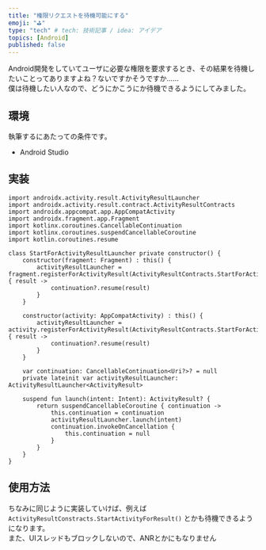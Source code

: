 ```yaml
---
title: "権限リクエストを待機可能にする"
emoji: "⛳"
type: "tech" # tech: 技術記事 / idea: アイデア
topics: [Android]
published: false
---
```


Android開発をしていてユーザに必要な権限を要求するとき、その結果を待機したいことってありますよね？ないですかそうですか......  
僕は待機したい人なので、どうにかこうにか待機できるようにしてみました。  

## 環境
執筆するにあたっての条件です。
- Android Studio 

## 実装
```RequestPermissionLauncher.kt:kotlin
import androidx.activity.result.ActivityResultLauncher
import androidx.activity.result.contract.ActivityResultContracts
import androidx.appcompat.app.AppCompatActivity
import androidx.fragment.app.Fragment
import kotlinx.coroutines.CancellableContinuation
import kotlinx.coroutines.suspendCancellableCoroutine
import kotlin.coroutines.resume

class StartForActivityResultLauncher private constructor() {
    constructor(fragment: Fragment) : this() {
        activityResultLauncher = fragment.registerForActivityResult(ActivityResultContracts.StartForActivityResult()) { result ->
            continuation?.resume(result)
        }
    }

    constructor(activity: AppCompatActivity) : this() {
        activityResultLauncher = activity.registerForActivityResult(ActivityResultContracts.StartForActivityResult()) { result ->
            continuation?.resume(result)
        }
    }

    var continuation: CancellableContinuation<Uri?>? = null
    private lateinit var activityResultLauncher: ActivityResultLauncher<ActivityResult>

    suspend fun launch(intent: Intent): ActivityResult? {
        return suspendCancellableCoroutine { continuation ->
            this.continuation = continuation
            activityResultLauncher.launch(intent)
            continuation.invokeOnCancellation {
                this.continuation = null
            }
        }
    }
}
```

## 使用方法


ちなみに同じように実装していけば、例えば `ActivityResultConstracts.StartActivityForResult()` とかも待機できるようになります。  
また、UIスレッドもブロックしないので、ANRとかにもなりません

